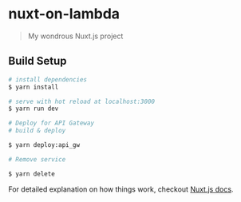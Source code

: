 # nuxt-on-lambda

> My wondrous Nuxt.js project

## Build Setup

```bash
# install dependencies
$ yarn install

# serve with hot reload at localhost:3000
$ yarn run dev

# Deploy for API Gateway
# build & deploy

$ yarn deploy:api_gw

# Remove service

$ yarn delete
```

For detailed explanation on how things work, checkout [Nuxt.js docs](https://nuxtjs.org).
